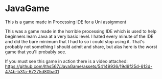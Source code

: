 # JavaGame
This is a game made in Processing IDE for a Uni assignment

This was a game made in the horrible processing IDE which is used to help beginners learn Java at a very basic level. 
I hated every minute of the IDE and did the bare minimum that I had to so i could stop using it. 
That's probably not something I should admit and share, but alas here is the worst game that you'll probably see.

If you must see this game in action there is a video attached:
https://github.com/Iths567/JavaGame/assets/54149936/19d9f25d-613d-474b-b31a-67275d80ba01

